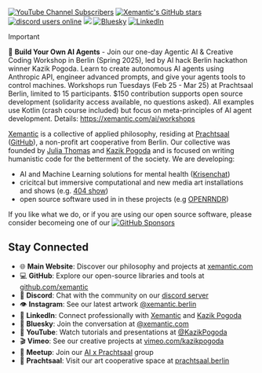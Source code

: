 [<img alt="YouTube Channel Subscribers" src="https://img.shields.io/youtube/channel/subscribers/UCLWGRPqrPBS7CDuaPxODmRQ?&label=YouTube&logo=youtube">](https://www.youtube.com/kazikPogoda)
[<img alt="Xemantic's GitHub stars" src="https://img.shields.io/github/stars/xemantic?logo=github&label=GitHub%20stars">](https://github.com/orgs/xemantic/repositories)
[<img alt="discord users online" src="https://img.shields.io/discord/811561179280965673?logo=discord&logoColor=white">](https://discord.gg/vQktqqN2Vn)
[<img src="https://img.shields.io/badge/Instagram-E4405F?logo=instagram&logoColor=white" />](https://www.instagram.com/xemantic.berlin)
[![Bluesky](https://img.shields.io/badge/Bluesky-0285FF?logo=bluesky&logoColor=fff)](https://bsky.app/profile/xemantic.com)
[![LinkedIn](https://custom-icon-badges.demolab.com/badge/LinkedIn-0A66C2?logo=linkedin-white&logoColor=fff)](https://linkedin.com/company/xemantic-berlin)

> [!IMPORTANT]
> 🤖 **Build Your Own AI Agents** - Join our one-day Agentic AI & Creative Coding Workshop in Berlin (Spring 2025), led by AI hack Berlin hackathon winner Kazik Pogoda. Learn to create autonomous AI agents using Anthropic API, engineer advanced prompts, and give your agents tools to control machines. Workshops run Tuesdays (Feb 25 - Mar 25) at Prachtsaal Berlin, limited to 15 participants. $150 contribution supports open source development (solidarity access available, no questions asked). All examples use Kotlin (crash course included) but focus on meta-principles of AI agent development. Details: <https://xemantic.com/ai/workshops>

[Xemantic](https://xemantic.com) is a collective of applied philosophy, residing at [Prachtsaal](https://prachtsaal.berlin)
([GitHub](https://github.com/prachtsaal/)),
a non-profit art cooperative from Berlin.
Our collective was founded by [Julia Thomas](https://github.com/uncannyJulia) and [Kazik Pogoda](https://github.com/morisil) and is focused on writing humanistic code for the betterment of the society. We are developing:
* AI and Machine Learning solutions for mental health ([Krisenchat](https://krisenchat.de/))
* cricitcal but immersive computational and new media art installations and shows (e.g. [404 show](https://xemantic.com/404/)) 
* open source software used in in these projects (e.g [OPENRNDR](https://openrndr.org/))

If you like what we do, or if you are using our open source software, please consider becomeing one of our
[<img alt="GitHub Sponsors" src="https://img.shields.io/github/sponsors/xemantic?logo=GitHub-Sponsors">](https://github.com/sponsors/xemantic)

## Stay Connected

- 🌐 **Main Website**: Discover our philosophy and projects at [xemantic.com](https://xemantic.com)
- 💻 **GitHub**: Explore our open-source libraries and tools at [github.com/xemantic](https://github.com/xemantic/)
- 🔷 **Discord**: Chat with the community on our [discord server](https://discord.gg/vQktqqN2Vn)
- 👁 **Instagram**: See our latest artwork [@xemantic.berlin](https://www.instagram.com/xemantic.berlin)
- 💼 **LinkedIn**: Connect professionally with [Xemantic](https://www.linkedin.com/company/xemantic-berlin/) and [Kazik Pogoda](https://www.linkedin.com/in/kpogoda/)
- 🦋 **Bluesky**: Join the conversation at [@xemantic.com](https://bsky.app/profile/xemantic.com)
- 🎥 **YouTube**: Watch tutorials and presentations at [@KazikPogoda](https://www.youtube.com/@KazikPogoda)
- 🎬 **Vimeo**: See our creative projects at [vimeo.com/kazikpogoda](https://vimeo.com/kazikpogoda)
- 👥 **Meetup**: Join our [AI x Prachtsaal](https://www.meetup.com/ai-x-prachtsaal-berlin/) group
- 🎨 **Prachtsaal**: Visit our art cooperative space at [prachtsaal.berlin](https://prachtsaal.berlin)
  
